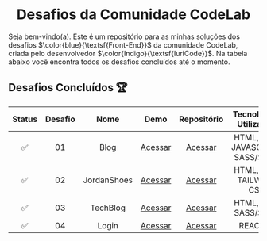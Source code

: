 <div align="center">
 <h1>Desafios da Comunidade CodeLab</h1> 
</div>

<p>Seja bem-vindo(a). Este é um repositório para as minhas soluções dos desafios $\color{blue}{\textsf{Front-End}}$ da comunidade CodeLab, criada pelo desenvolvedor $\color{Indigo}{\textsf{IuriCode}}$. Na tabela abaixo você encontra todos os desafios concluídos até o momento.</p> 


## Desafios Concluídos 🏆

| Status | Desafio | Nome | Demo | Repositório | Tecnologias Utilizadas
:------: | :-----: | :--: | :--: | :--: | :-----:
✅ | 01 | Blog | <a href="https://gabrielalencs.github.io/Desafios-CodeLab/desafio_01/" target="_blank">Acessar</a> | <a href="https://github.com/gabrielalencs/Desafios-Codelandia/tree/main/desafio_01">Acessar </a> | HTML, CSS, JAVASCRIPT, SASS/SCSS
✅ | 02 | JordanShoes | <a href="https://desafios-codelab-desafio-02.vercel.app/" target="_blank">Acessar</a> | <a href="https://github.com/gabrielalencs/Desafios-Codelandia/tree/main/desafio_02">Acessar </a>  | HTML, CSS, TAILWIND CSS
✅ | 03 | TechBlog | <a href="https://gabrielalencs.github.io/Desafios-CodeLab/desafio_03/" target="_blank">Acessar</a> | <a href="https://github.com/gabrielalencs/Desafios-CodeLab/tree/main/desafio_03" target="_blank">Acessar</a>  | HTML, CSS, SASS/SCSS
✅ | 04 | Login | <a href="https://desafios-codelab-desafio-04.vercel.app/" target="_blank">Acessar</a> | <a href="https://github.com/gabrielalencs/Desafios-CodeLab/tree/main/desafio_04" target="_blank">Acessar</a> | REACTJS
